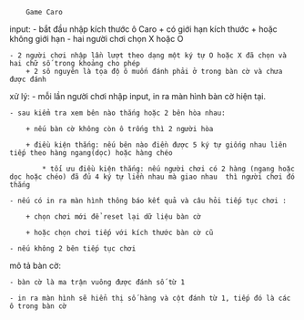         Game Caro
    
input:
    - bắt đầu nhập kích thước ô Caro
        + có giới hạn kích thước
        + hoặc không giới hạn
    - hai người chơi chọn X hoặc O

    - 2 người chơi nhập lần lượt theo dạng một ký tự O hoặc X đã chọn và hai chữ số trong khoảng cho phép
        + 2 sô nguyên là tọa độ ô muốn đánh phải ở trong bàn cờ và chưa được đánh
    
xử lý:
    - mỗi lần người chơi nhập input, in ra màn hình bàn cờ hiện tại.


    - sau kiểm tra xem bên nào thắng hoặc 2 bên hòa nhau:
        
        + nếu bàn cờ không còn ô trống thì 2 người hòa

        + điều kiện thắng: nếu bên nào điền được 5 ký tự giống nhau liên tiếp theo hàng ngang(dọc) hoặc hàng chéo

            * tối ưu điều kiện thắng: nếu người chơi có 2 hàng (ngang hoặc dọc hoặc chéo) đã đủ 4 ký tự liền nhau mà giao nhau  thì người chơi đó thắng 
    
    - nếu có in ra màn hình thông báo kết quả và câu hỏi tiếp tục chơi :
        
        + chọn chơi mới để reset lại dữ liệu bàn cờ
        
        + hoặc chọn chơi tiếp với kích thước bàn cờ cũ

    - nếu không 2 bên tiếp tục chơi

mô tả bàn cờ:

    - bàn cờ là ma trận vuông được đánh số từ 1
    
    - in ra màn hình sẽ hiển thị số hàng và cột đánh từ 1, tiếp đó là các ô trong bàn cờ


